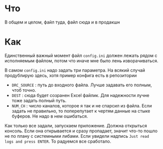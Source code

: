 # Что
В общем и целом, файл туда, файл сюда и в продакшн

# Как
Единственный важный момент файл `config.ini` должен лежать рядом с исполняемым файлом, потом что иначе мне было лень изворачиваться.   

В самом `config.ini` надо задать три параметра. На всякий случай продублирую здесь, хотя пример конфига есть в репозитории

* `DRC_SOURCE` : путь до входного файла. Лучше задавать его полным, чтоб точно.
* `DEST` : сюда будет созранен Excel файлик. Для надежности лучне тоже задать полный путь.
* `NUM_CH` : число каналов, которое я так и не спарсил из файла. Если задать не правильно, то поперепутает к чертям данные на стыке буферов. Не надо в нем ошибаться.

Как только все задали, запускаем приложение. Должна открыться консоль. Если она открывается и сразу пропадает, значит что-то пошло не по плану с системными либами. Если увидели надпись `Just read logs and press ENTER`. То радуемся все сработало.